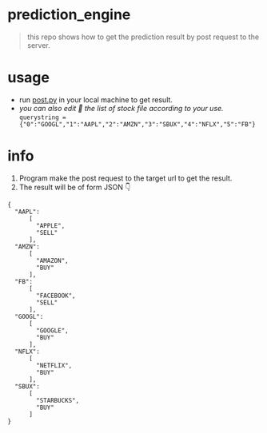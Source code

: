 # prediction_engine
> this repo shows how to get the prediction result by post request to the server.

# usage
* run [post.py](https://github.com/raita0100/prediction_engine/blob/master/post.py) in your local machine to get result.
* *you can also edit :pencil: the list of stock file according to your use.* </br>
```querystring = {"0":"GOOGL","1":"AAPL","2":"AMZN","3":"SBUX","4":"NFLX","5":"FB"}```

# info
1. Program make the post request to the target url to get the result.
2. The result will be of form JSON :point_down:
```
{
  "AAPL":
      [
        "APPLE",
        "SELL"
      ],
  "AMZN":
      [
        "AMAZON",
        "BUY"
      ],
  "FB":
      [
        "FACEBOOK",
        "SELL"
      ],
  "GOOGL":
      [
        "GOOGLE",
        "BUY"
      ],
  "NFLX":
      [
        "NETFLIX",
        "BUY"
      ],
  "SBUX":
      [
        "STARBUCKS",
        "BUY"
      ]
}
```
